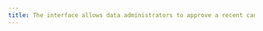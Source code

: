 ```yaml
---
title: The interface allows data administrators to approve a recent candidate data release
---
```


